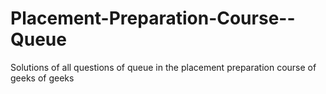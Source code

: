 # Placement-Preparation-Course--Queue
Solutions of all questions of queue in the placement preparation course of geeks of geeks

